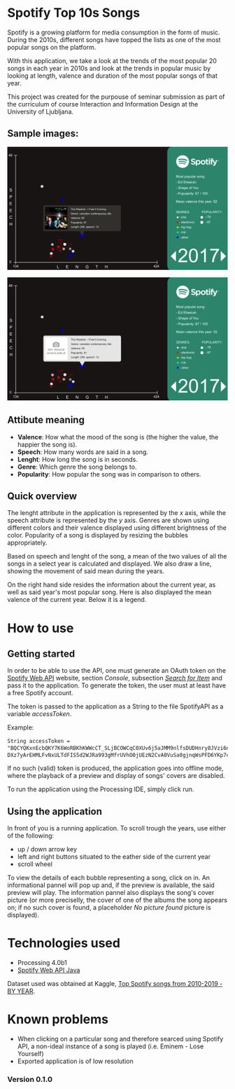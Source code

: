 # Spotify Top 10s Songs

Spotify is a growing platform for media consumption in the form of music. During the 2010s, different songs have topped the lists as one of the most popular songs on the platform.

With this application, we take a look at the trends of the most popular 20 songs in each year in 2010s and look at the trends in popular music by looking at length, valence and duration of the most popular songs of that year.

This project was created for the purpouse of seminar submission as part of the curriculum of course Interaction and Information Design at the University of Ljubljana.

## Sample images:

![Online Mode](/screenshots/SpotifyTop10s_online.png)

![Offline Mode](/screenshots/SpotifyTop10s_offline.png)

## Attibute meaning

* **Valence**: How what the mood of the song is (the higher the value, the happier the song is).
* **Speech**: How many words are said in a song.
* **Lenght**: How long the song is in seconds.
* **Genre**: Which genre the song belongs to.
* **Popularity**: How popular the song was in comparison to others.

## Quick overview

The lenght attribute in the application is represented by the _x_ axis, while the speech attribute is represented by the _y_ axis. Genres are shown using different colors and their valence displayed using different brightness of the color. Popularity of a song is displayed by resizing the bubbles appropriately.

Based on speech and lenght of the song, a mean of the two values of all the songs in a select year is calculated and displayed. We also draw a line, showing the movement of said mean during the years.

On the right hand side resides the information about the current year, as well as said year's most popular song. Here is also displayed the mean valence of the current year. Below it is a legend.

# How to use

## Getting started

In order to be able to use the API, one must generate an OAuth token on the [Spotify Web API](https://developer.spotify.com/web-api/) website, section _Console_, subsection [_Search for Item_](https://developer.spotify.com/console/get-search-item/) and pass it to the application. To generate the token, the user must at least have a free Spotify account.

The token is passed to the application as a String to the file SpotifyAPI as a variable _accessToken_.

Example:

```
String accessToken = "BQCYQKxnEcbQKY7K6WoRBKhKWWcCT_SLjBCOWCqC0XUv6j5aJMM9nlfsDUDHnry8JVzi6naypjDUcTtPjSuwOlVy-DXz7yArEHMLFvNxULTdFIS5d2WJRa993gMfrUVhO0jUEzN2CvA0VuSa0gjnqWsPFD6YKp7ciIc";
```

If no such (valid) token is produced, the application goes into offline mode, where the playback of a preview and display of songs' covers are disabled.

To run the application using the Processing IDE, simply click run.

## Using the application

In front of you is a running application. To scroll trough the years, use either of the following:
* up / down arrow key
* left and right buttons situated to the eather side of the current year
* scroll wheel

To view the details of each bubble representing a song, click on in. An informational pannel will pop up and, if the preview is available, the said preview will play. The information pannel also displays the song's cover picture (or more preciselly, the cover of one of the albums the song appears on; if no such cover is found, a placeholder *No picture found* picture is displayed).

# Technologies used

* Processing 4.0b1
* [Spotify Web API Java](https://github.com/spotify-web-api-java)

Dataset used was obtained at Kaggle, [Top Spotify songs from 2010-2019 - BY YEAR](https://www.kaggle.com/leonardopena/top-spotify-songs-from-20102019-by-year).

# Known problems

* When clicking on a particular song and therefore searced using Spotify API, a non-ideal instance of a song is played (i.e. Eminem - Lose Yourself)
* Exported application is of low resolution

### Version 0.1.0